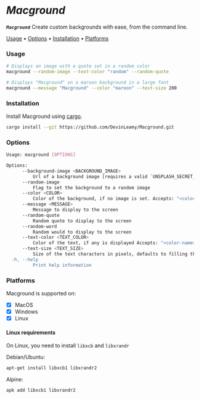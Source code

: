 # _Macground_

***`Macground`*** Create custom backgrounds with ease, from the command line. 
<p>
    <a href="#usage">Usage</a> •
    <a href="#options">Options</a> •
    <a href="#installation">Installation</a> •
    <a href="#platforms">Platforms</a> 
</p>


### Usage

```bash
# Displays an image with a quote set in a random color
macground --random-image --text-color "random" --random-quote

# Displays "Macground" on a maroon background in a large font
macground --message "Macground" --color "maroon" --text-size 200
```


### Installation
Install Macground using [cargo](https://doc.rust-lang.org/cargo/getting-started/installation.html).
```bash
cargo install --git https://github.com/DevinLeamy/Macground.git
```

### Options
```bash
Usage: macground [OPTIONS]

Options:
      --background-image <BACKGROUND_IMAGE>
          Url of a background image [requires a valid `UNSPLASH_SECRET_KEY` environment variable - get one [here](https://unsplash.com/oauth/applications)]
      --random-image
          Flag to set the background to a random image
      --color <COLOR>
          Color of the background, if no image is set. Accepts: "<color-name>" | "rgb(...)" | "#FFAAEE" | "hsl(...)" | "random"
      --message <MESSAGE>
          Message to display to the screen
      --random-quote
          Random quote to display to the screen
      --random-word
          Random would to display to the screen
      --text-color <TEXT_COLOR>
          Color of the text, if any is displayed Accepts: "<color-name>" | "rgb(...)" | "#FFAAEE" | "hsl(...)" | "random"
      --text-size <TEXT_SIZE>
          Size of the text characters in pixels, defaults to filling the text's parent
  -h, --help
          Print help information
``` 

### Platforms

Macground is supported on:
- [x] MacOS 
- [x] Windows
- [x] Linux 

#### Linux requirements

On Linux, you need to install `libxcb` and `libxrandr`

Debian/Ubuntu:
```bash
apt-get install libxcb1 libxrandr2
```

Alpine:
```bash
apk add libxcb1 libxrandr2
```
